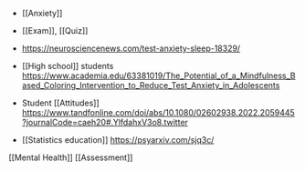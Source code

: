 - [[Anxiety]]
- [[Exam]], [[Quiz]]

- https://neurosciencenews.com/test-anxiety-sleep-18329/
- [[High school]] students https://www.academia.edu/63381019/The_Potential_of_a_Mindfulness_Based_Coloring_Intervention_to_Reduce_Test_Anxiety_in_Adolescents

- Student [[Attitudes]] https://www.tandfonline.com/doi/abs/10.1080/02602938.2022.2059445?journalCode=caeh20#.YlfdahxV3o8.twitter

- [[Statistics education]] https://psyarxiv.com/sjq3c/

[[Mental Health]] [[Assessment]]
